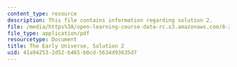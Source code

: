 ```yaml
---
content_type: resource
description: This file contains information regarding solution 2.
file: /media/https%3A/open-learning-course-data-rc.s3.amazonaws.com/8-286-the-early-universe-fall-2013/41a942532d52b465b0cd5634d93635d7_MIT8_286F13_q2sols.pdf
file_type: application/pdf
resourcetype: Document
title: The Early Universe, Solution 2
uid: 41a94253-2d52-b465-b0cd-5634d93635d7
---
```

